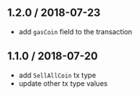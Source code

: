 1.2.0 / 2018-07-23
------------------

- add `gasCoin` field to the transaction


1.1.0 / 2018-07-20
------------------

- add `SellAllCoin` tx type
- update other tx type values
